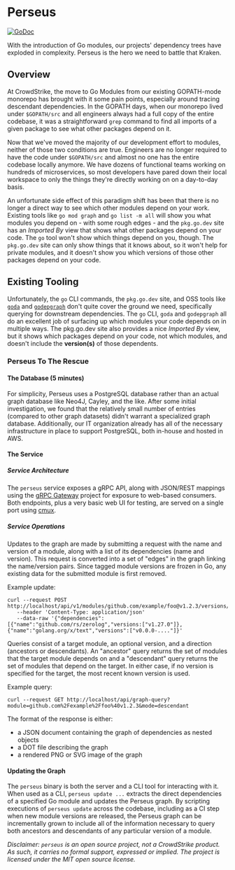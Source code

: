 # Perseus

[![GoDoc](https://pkg.go.dev/badge/github.com/CrowdStrike/perseus.svg)](https://pkg.go.dev/github.com/CrowdStrike/perseus)

With the introduction of Go modules, our projects' dependency trees have exploded in complexity.  Perseus
is the hero we need to battle that Kraken.

## Overview

At CrowdStrike, the move to Go Modules from our existing GOPATH-mode monorepo has brought with it some
pain points, especially around tracing descendant dependencies.  In the GOPATH days, when our monorepo
lived under `$GOPATH/src` and all engineers always had a full copy of the entire codebase, it was a
straightforward `grep` command to find all imports of a given package to see what other packages depend on it.

Now that we've moved the majority of our development effort to modules, neither of those two conditions
are true.  Engineers are no longer required to have the code under `$GOPATH/src` and almost no one has
the entire codebase locally anymore.  We have dozens of functional teams working on hundreds of microservices,
so most developers have pared down their local workspace to only the things they're directly working
on on a day-to-day basis.

An unfortunate side effect of this paradigm shift has been that there is no longer a direct way to see
which other modules depend on your work.  Existing tools like `go mod graph` and `go list -m all` will
show you what modules you depend on - with some rough edges - and the `pkg.go.dev` site has an _Imported By_
view that shows what other packages depend on your code.  The `go` tool won't show which things depend
on you, though.  The `pkg.go.dev` site can only show things that it knows about, so it won't help for
private modules, and it doesn't show you which versions of those other packages depend on your code.

## Existing Tooling

Unfortunately, the `go` CLI commands, the `pkg.go.dev` site, and OSS tools like [`goda`](https://github.com/loov/goda)
and [`godepgraph`](https://github.com/kisielk/godepgraph) don't quite cover the ground we need, specifically
querying for downstream dependencies.  The `go` CLI, `goda` and `godepgraph` all do an excellent job
of surfacing up which modules your code depends on in multiple ways.  The pkg.go.dev site also provides
a nice _Imported By_ view, but it shows which packages depend on your code, not which modules, and
doesn't include the **version(s)** of those dependents.

### Perseus To The Rescue

#### The Database (5 minutes)

For simplicity, Perseus uses a PostgreSQL database rather than an actual graph database like Neo4J,
Cayley, and the like.  After some initial investigation, we found that the relatively small number of
entries (compared to other graph datasets) didn't warrant a specialized graph database.  Additionally,
our IT organization already has all of the necessary infrastructure in place to support PostgreSQL,
both in-house and hosted in AWS.

#### The Service

##### Service Architecture

The `perseus` service exposes a gRPC API, along with JSON/REST mappings using the [gRPC Gateway](https://github.com/grpc-ecosystem/grpc-gateway)
project for exposure to web-based consumers.  Both endpoints, plus a very basic web UI for testing,
are served on a single port using [cmux](https://github.com/soheilhy/cmux).

##### Service Operations

Updates to the graph are made by submitting a request with the name and version of a module, along
with a list of its dependencies (name and version).  This request is converted into a set of "edges"
in the graph linking the name/version pairs.  Since tagged module versions are frozen in Go, any
existing data for the submitted module is first removed.

Example update:

    curl --request POST http://localhost/api/v1/modules/github.com/example/foo@v1.2.3/versions/v1.2.3/deps
       --header 'Content-Type: application/json'
       --data-raw '{"dependencies":[{"name":"github.com/rs/zerolog","versions:["v1.27.0"]}, {"name":"golang.org/x/text","versions":["v0.0.0-...."]}'

Queries consist of a target module, an optional version, and a direction (ancestors or descendants).
An "ancestor" query returns the set of modules that the target module depends on and a "descendant"
query returns the set of modules that depend on the target.  In either case, if no version is specified
for the target, the most recent known version is used.

Example query:

    curl --request GET http://localhost/api/graph-query?module=github.com%2Fexample%2Ffoo%40v1.2.3&mode=descendant

The format of the response is either:

- a JSON document containing the graph of dependencies as nested objects
- a DOT file describing the graph
- a rendered PNG or SVG image of the graph

#### Updating the Graph

The `perseus` binary is both the server and a CLI tool for interacting with it.  When used as a CLI, `perseus update ...` extracts the direct dependencies of a specified Go module and updates the Perseus graph.  By scripting executions of `perseus update` across the codebase, including as a CI step when new module versions are released, the Perseus graph can be incrementally grown to include all of the information necessary to query both ancestors and descendants of any particular version of a module.

_Disclaimer: `perseus` is an open source project, not a CrowdStrike product. As such, it carries no
formal support, expressed or implied.  The project is licensed under the MIT open source license._
